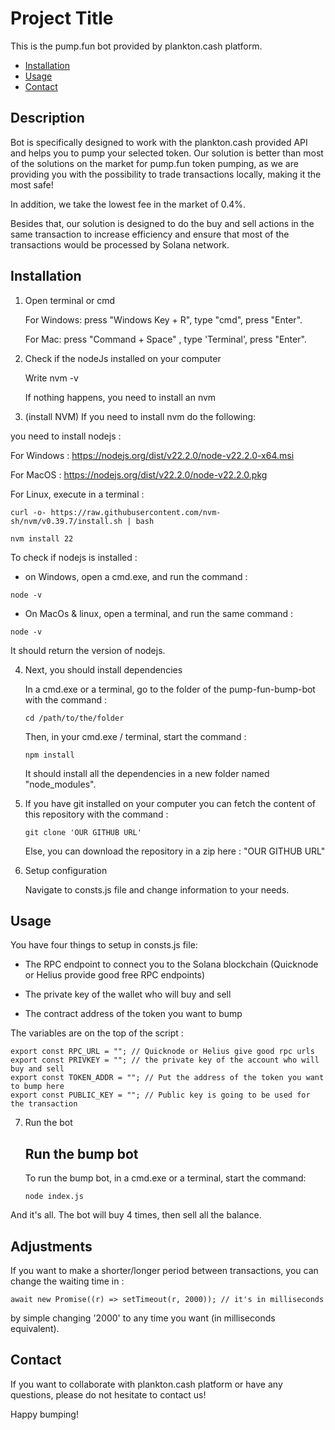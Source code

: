 # Project Title

This is the pump.fun bot provided by plankton.cash platform.

- [Installation](#installation)
- [Usage](#usage)
- [Contact](#contact)

## Description

Bot is specifically designed to work with the plankton.cash provided API and helps you to pump your selected token.
Our solution is better than most of the solutions on the market for pump.fun token pumping, as we are providing you with the possibility to trade transactions locally, making it the most safe!

In addition, we take the lowest fee in the market of 0.4%.

Besides that, our solution is designed to do the buy and sell actions in the same transaction to increase efficiency and ensure that most of the transactions would be processed by Solana network.

## Installation

1. Open terminal or cmd

   For Windows: press "Windows Key + R", type "cmd", press "Enter".

   For Mac: press "Command + Space" , type 'Terminal', press "Enter".

2. Check if the nodeJs installed on your computer

   Write nvm -v

   If nothing happens, you need to install an nvm

3. (install NVM) If you need to install nvm do the following:

you need to install nodejs :

For Windows : https://nodejs.org/dist/v22.2.0/node-v22.2.0-x64.msi

For MacOS : https://nodejs.org/dist/v22.2.0/node-v22.2.0.pkg

For Linux, execute in a terminal :

```
curl -o- https://raw.githubusercontent.com/nvm-sh/nvm/v0.39.7/install.sh | bash

nvm install 22
```

To check if nodejs is installed :

- on Windows, open a cmd.exe, and run the command :

```
node -v
```

- On MacOs & linux, open a terminal, and run the same command :

```
node -v
```

It should return the version of nodejs.

4. Next, you should install dependencies

   In a cmd.exe or a terminal, go to the folder of the pump-fun-bump-bot with the command :

   ```
   cd /path/to/the/folder
   ```

   Then, in your cmd.exe / terminal, start the command :

   ```
   npm install
   ```

   It should install all the dependencies in a new folder named "node_modules".

5. If you have git installed on your computer you can fetch the content of this repository with the command :

   ```
   git clone 'OUR GITHUB URL'
   ```

   Else, you can download the repository in a zip here : "OUR GITHUB URL"

6. Setup configuration

   Navigate to consts.js file and change information to your needs.

## Usage

You have four things to setup in consts.js file:

- The RPC endpoint to connect you to the Solana blockchain (Quicknode or Helius provide good free RPC endpoints)

- The private key of the wallet who will buy and sell

- The contract address of the token you want to bump

The variables are on the top of the script :

```
export const RPC_URL = ""; // Quicknode or Helius give good rpc urls
export const PRIVKEY = ""; // the private key of the account who will buy and sell
export const TOKEN_ADDR = ""; // Put the address of the token you want to bump here
export const PUBLIC_KEY = ""; // Public key is going to be used for the transaction
```

7. Run the bot

   ## Run the bump bot

   To run the bump bot, in a cmd.exe or a terminal, start the command:

   ```
   node index.js
   ```

And it's all. The bot will buy 4 times, then sell all the balance.

## Adjustments

If you want to make a shorter/longer period between transactions, you can change the waiting time in :

    await new Promise((r) => setTimeout(r, 2000)); // it's in milliseconds

by simple changing '2000' to any time you want (in milliseconds equivalent).

## Contact

If you want to collaborate with plankton.cash platform or have any questions, please do not hesitate to contact us!

Happy bumping!

